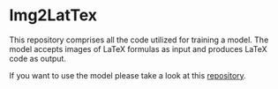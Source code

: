 # Img2LatTex

This repository comprises all the code utilized for training a model. The model accepts images of LaTeX formulas as input and produces LaTeX code as output.

If you want to use the model please take a look at this [repository](https://github.com/Drizzr/Img2Latex_generator).
